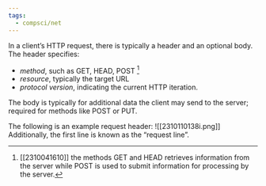 ```yaml
---
tags:
  - compsci/net
---
```

In a client’s HTTP request, there is typically a header and an optional body. The header specifies:
- *method*, such as GET, HEAD, POST [^1]
- *resource*, typically the target URL
- *protocol version*, indicating the current HTTP iteration.

The body is typically for additional data the client may send to the server; required for methods like POST or PUT.

The following is an example request header: ![[2310110138i.png]] Additionally, the first line is known as the “request line”.

[^1]: [[2310041610]] the methods GET and HEAD retrieves information from the server while POST is used to submit information for processing by the server.
[^2]: [[2310041628]] subsequent to a client’s request of the server, the server typically replies with a similarly composed packet containing a header and optional body.